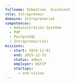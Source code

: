 ```yaml
---
fullname: Sébastien  Guilminot
role: Intrapreneur
domaine: Intraprenariat
competences:
  - Administration Système
  - PHP
  - PostgreSQL
  - Intrapreneur(se)
missions:
  - start: 2024-11-01
    end: 2025-12-31
    status: admin
    employer: DGFIP
    startups:
      - one-vision
---
```

